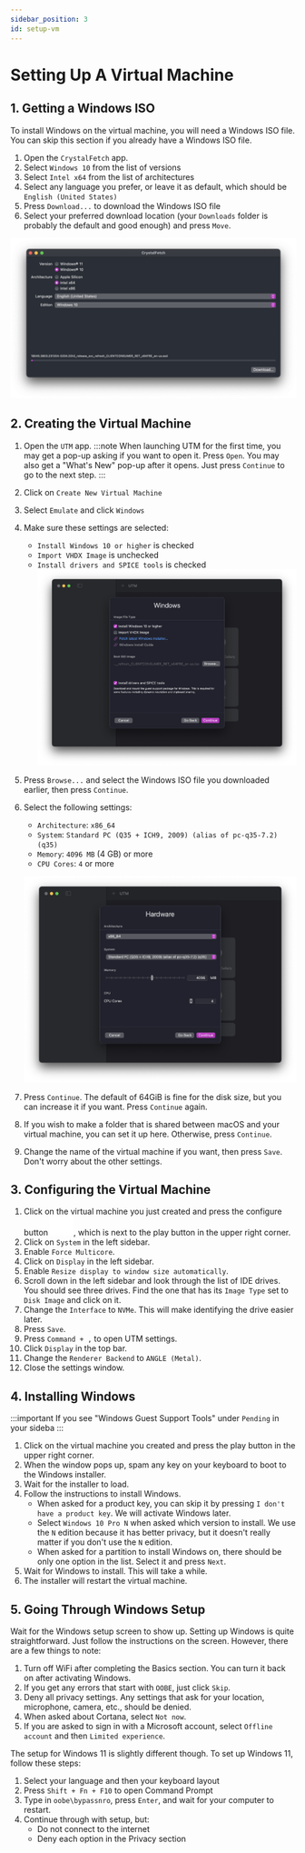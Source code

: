```yaml
---
sidebar_position: 3
id: setup-vm
--- 
```


# Setting Up A Virtual Machine

## 1. Getting a Windows ISO

To install Windows on the virtual machine, you will need a Windows ISO file. You can skip this section if you already have a Windows ISO file.

1. Open the `CrystalFetch` app.
2. Select `Windows 10` from the list of versions
3. Select `Intel x64` from the list of architectures
4. Select any language you prefer, or leave it as default, which should be `English (United States)`
5. Press `Download...` to download the Windows ISO file
6. Select your preferred download location (your `Downloads` folder is probably the default and good enough) and press `Move`.

![CrystalFetch](./img/crystalfetch.png)

## 2. Creating the Virtual Machine

1. Open the `UTM` app.
   :::note
   When launching UTM for the first time, you may get a pop-up asking if you want to open it. Press `Open`. You may also get a "What's New" pop-up after it opens. Just press `Continue` to go to the next step.
   :::
2. Click on `Create New Virtual Machine`
3. Select `Emulate` and click `Windows`
4. Make sure these settings are selected:
   - `Install Windows 10 or higher` is checked
   - `Import VHDX Image` is unchecked
   - `Install drivers and SPICE tools` is checked
   ![UTM](./img/utm_windows.png)
5. Press `Browse...` and select the Windows ISO file you downloaded earlier, then press `Continue`.
6. Select the following settings:
   - `Architecture`: `x86_64`
   - `System`: `Standard PC (Q35 + ICH9, 2009) (alias of pc-q35-7.2) (q35)`
   - `Memory`: `4096 MB` (4 GB) or more
   - `CPU Cores`: `4` or more

   ![UTM](./img/utm_hardware.png)
7. Press `Continue`. The default of 64GiB is fine for the disk size, but you can increase it if you want. Press `Continue` again.
8. If you wish to make a folder that is shared between macOS and your virtual machine, you can set it up here. Otherwise, press `Continue`.
9. Change the name of the virtual machine if you want, then press `Save`. Don't worry about the other settings.

## 3. Configuring the Virtual Machine

1. Click on the virtual machine you just created and press the configure button ![Configure Button](./img/slider.horizontal.3.svg), which is next to the play button in the upper right corner.
2. Click on `System` in the left sidebar.
3. Enable `Force Multicore`.
4. Click on `Display` in the left sidebar.
5. Enable `Resize display to window size automatically`.
6. Scroll down in the left sidebar and look through the list of IDE drives. You should see three drives. Find the one that has its `Image Type` set to `Disk Image` and click on it.
7. Change the `Interface` to `NVMe`. This will make identifying the drive easier later.
8. Press `Save`.
9. Press `Command + ,` to open UTM settings.
10. Click `Display` in the top bar.
11. Change the `Renderer Backend` to `ANGLE (Metal)`.
12. Close the settings window.

## 4. Installing Windows

:::important
If you see "Windows Guest Support Tools" under `Pending` in your sideba
:::

1. Click on the virtual machine you created and press the play button in the upper right corner.
2. When the window pops up, spam any key on your keyboard to boot to the Windows installer.
3. Wait for the installer to load.
4. Follow the instructions to install Windows.
   - When asked for a product key, you can skip it by pressing `I don't have a product key`. We will activate Windows later.
   - Select `Windows 10 Pro N` when asked which version to install. We use the `N` edition because it has better privacy, but it doesn't really matter if you don't use the `N` edition.
   - When asked for a partition to install Windows on, there should be only one option in the list. Select it and press `Next`.
5. Wait for Windows to install. This will take a while.
6. The installer will restart the virtual machine.

## 5. Going Through Windows Setup

Wait for the Windows setup screen to show up. Setting up Windows is quite straightforward. Just follow the instructions on the screen. However, there are a few things to note:

1. Turn off WiFi after completing the Basics section. You can turn it back on after activating Windows.
2. If you get any errors that start with `OOBE`, just click `Skip`.
3. Deny all privacy settings. Any settings that ask for your location, microphone, camera, etc., should be denied.
4. When asked about Cortana, select `Not now`.
5. If you are asked to sign in with a Microsoft account, select `Offline account` and then `Limited experience`.

The setup for Windows 11 is slightly different though. To set up Windows 11, follow these steps:

1. Select your language and then your keyboard layout
2. Press `Shift + Fn + F10` to open Command Prompt
3. Type in `oobe\bypassnro`, press `Enter`, and wait for your computer to restart.
4. Continue through with setup, but:
   - Do not connect to the internet
   - Deny each option in the Privacy section
